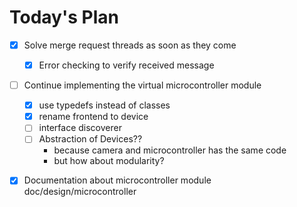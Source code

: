 # Today's Plan

- [x] Solve merge request threads as soon as they come
	- [x] Error checking to verify received message
- [ ] Continue implementing the virtual microcontroller module
	- [x] use typedefs instead of classes
	- [x] rename frontend to device
	- [ ] interface discoverer
	- [ ] Abstraction of Devices?? 
		- because camera and microcontroller has the same code
		- but how about modularity?
- [x] Documentation about microcontroller module doc/design/microcontroller



